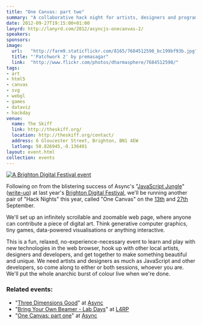 ```yaml
---
title: "One Canvas: part two"
summary: "A collaborative hack night for artists, designers and programmers, working together to make an interactive, intricate digital artwork on an infinitely scrollable, zoomable web page."
date: 2012-09-27T19:15:00+01:00
lanyrd: http://lanyrd.com/2012/asyncjs-onecanvas-2/
speakers:
sponsors:
image:
  url:   "http://farm9.staticflickr.com/8165/7684512598_bc199bf93b.jpg"
  title: "'Patchwork 2' by premasagar"
  link:  "http://www.flickr.com/photos/dharmasphere/7684512598/"
tags:
- art
- html5
- canvas
- svg
- webgl
- games
- dataviz
- hackday
venue:
  name: The Skiff
  link: http://theskiff.org/
  location: http://theskiff.org/contact/
  address: 6 Gloucester Street, Brighton, BN1 4EW
  latlong: 50.826945,-0.136401
layout: event.html
collection: events
---
```


[![A Brighton Digital Festival event][#bdf-logo]][#bdf-onecanvas]

Following on from the blistering success of Async's "[JavaScript Jungle][#jj]" ([write-up][#jjblog]) at last year's [Brighton Digital Festival][#bdf], we'll be running another pair of "Hack Nights" this year, called "One Canvas" on the [13th][#onecanvas] and [27th][#onecanvas2] September.

We'll set up an infinitely scrollable and zoomable web page, where anyone can contribute a piece of digital art. Think generative computer graphics, tiny games, data-powered visualisations or anything interactive.

This is a fun, relaxed, no-experience-necessary event to learn and play with new technologies in the web browser, hook up with other local artists, designers and developers, and get together to make something beautiful and unique. We need artists and designers as much as JavaScript and other developers, so come along to either or both sessions, whoever you are. We'll put the whole anarchic burst of colour live when we're done.

### Related events:

* "[Three Dimensions Good][#3js]" at [Async][#async]
* "[Bring Your Own Beamer - Lab Days][#byob]" at [L4RP][#l4rp]
* "[One Canvas: part one][#onecanvas]" at [Async][#async]

[#jj]: http://jungle.asyncjs.com
[#jjblog]: http://asyncjs.com/the-mighty-jungle/
[#bdf]: http://brightondigitalfestival.co.uk
[#bdf-logo]: http://asyncjs.com/images/bdf-2012-logo-small.png "A Brighton Digital Festival event"
[#bdf-onecanvas]: http://2012.brightondigitalfestival.co.uk/event/asyncs-one-canvas-hack-night-part-two/
[#onecanvas]: http://asyncjs.com/onecanvas/
[#onecanvas2]: http://asyncjs.com/onecanvas-2/
[#3js]: http://asyncjs.com/threejs/
[#async]: http://asyncjs.com
[#byob]: http://L4RP.com/byob/
[#l4rp]: http://L4RP.com
